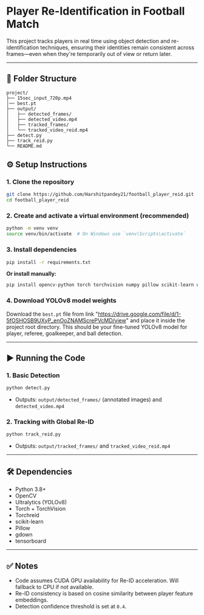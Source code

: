# Player Re-Identification in Football Match

This project tracks players in real time using object detection and re-identification techniques, ensuring their identities remain consistent across frames—even when they're temporarily out of view or return later.

---

## 📁 Folder Structure
```
project/
├── 15sec_input_720p.mp4
│── best.pt
├── output/
│   ├── detected_frames/
│   ├── detected_video.mp4
│   ├── tracked_frames/
│   └── tracked_video_reid.mp4
├── detect.py
├── track_reid.py
└── README.md
```

## ⚙️ Setup Instructions

### 1. Clone the repository
```bash
git clone https://github.com/Harshitpandey21/football_player_reid.git
cd football_player_reid
```

### 2. Create and activate a virtual environment (recommended)
```bash
python -m venv venv
source venv/bin/activate  # On Windows use `venv\Scripts\activate`
```

### 3. Install dependencies
```bash
pip install -r requirements.txt
```
**Or install manually:**
```bash
pip install opencv-python torch torchvision numpy pillow scikit-learn ultralytics torchreid gdown tensorboard
```

### 4. Download YOLOv8 model weights
Download the `best.pt` file from link "https://drive.google.com/file/d/1-5fOSHOSB9UXyP_enOoZNAMScrePVcMD/view" and place it inside the project root directory. This should be your fine-tuned YOLOv8 model for player, referee, goalkeeper, and ball detection.

---

## ▶️ Running the Code

### 1. Basic Detection
```bash
python detect.py
```
- Outputs: `output/detected_frames/` (annotated images) and `detected_video.mp4`

### 2. Tracking with Global Re-ID
```bash
python track_reid.py
```
- Outputs: `output/tracked_frames/` and `tracked_video_reid.mp4`

---

## 🛠 Dependencies
- Python 3.8+
- OpenCV
- Ultralytics (YOLOv8)
- Torch + TorchVision
- Torchreid
- scikit-learn
- Pillow
- gdown 
- tensorboard

---

## ✅ Notes
- Code assumes CUDA GPU availability for Re-ID acceleration. Will fallback to CPU if not available.
- Re-ID consistency is based on cosine similarity between player feature embeddings.
- Detection confidence threshold is set at `0.4`.

